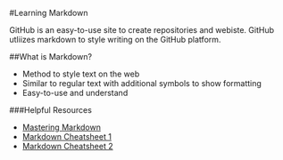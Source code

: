 #Learning Markdown 

GitHub is an easy-to-use site to create repositories and webiste. GitHub utliizes markdown to style writing on the GitHub platform. 

##What is Markdown? 
- Method to style text on the web 
- Similar to regular text with additional symbols to show formatting 
- Easy-to-use and understand 

###Helpful Resources 
- [Mastering Markdown](https://guides.github.com/features/mastering-markdown/)
- [Markdown Cheatsheet 1](https://www.markdownguide.org/cheat-sheet/)
- [Markdown Cheatsheet 2](https://guides.github.com/pdfs/markdown-cheatsheet-online.pdf)
